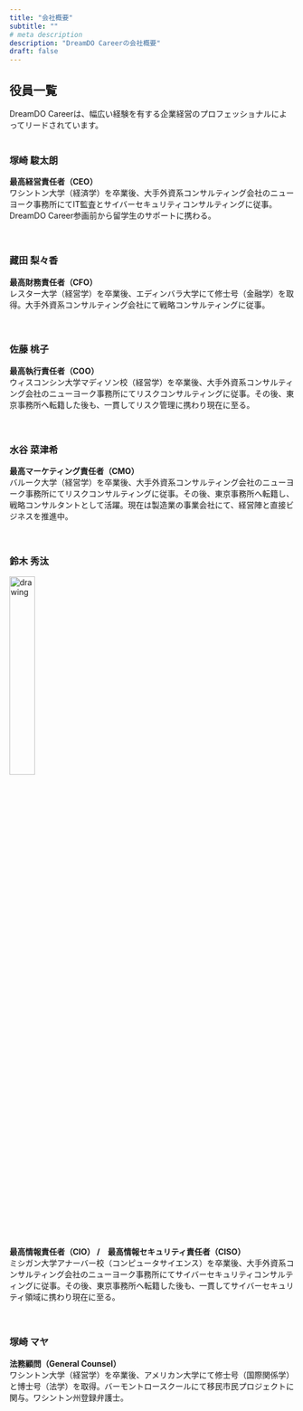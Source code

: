 ```yaml
---
title: "会社概要"
subtitle: ""
# meta description
description: "DreamDO Careerの会社概要"
draft: false
---
```


## 役員一覧
DreamDO Careerは、幅広い経験を有する企業経営のプロフェッショナルによってリードされています。<br/><br/>

### 塚崎 駿太朗
**最高経営責任者（CEO）** <br/>
ワシントン大学（経済学）を卒業後、大手外資系コンサルティング会社のニューヨーク事務所にてIT監査とサイバーセキュリティコンサルティングに従事。DreamDO Career参画前から留学生のサポートに携わる。 <br/><br/><br/>

### 藏田 梨々香
**最高財務責任者（CFO）** <br/>
レスター大学（経営学）を卒業後、エディンバラ大学にて修士号（金融学）を取得。大手外資系コンサルティング会社にて戦略コンサルティングに従事。 <br/><br/><br/>

### 佐藤 桃子
**最高執行責任者（COO）** <br/>
ウィスコンシン大学マディソン校（経営学）を卒業後、大手外資系コンサルティング会社のニューヨーク事務所にてリスクコンサルティングに従事。その後、東京事務所へ転籍した後も、一貫してリスク管理に携わり現在に至る。<br/><br/><br/>

### 水谷 菜津希
**最高マーケティング責任者（CMO）** <br/>
バルーク大学（経営学）を卒業後、大手外資系コンサルティング会社のニューヨーク事務所にてリスクコンサルティングに従事。その後、東京事務所へ転籍し、戦略コンサルタントとして活躍。現在は製造業の事業会社にて、経営陣と直接ビジネスを推進中。 <br/><br/><br/>

### 鈴木 秀汰
<div style="text-align:left"><img src="../../images/headshot/shuta.jpg" alt="drawing" width="30%" style="display: block; margin: 0px;"/></div>

**最高情報責任者（CIO） /　最高情報セキュリティ責任者（CISO）** <br/>
ミシガン大学アナーバー校（コンピュータサイエンス）を卒業後、大手外資系コンサルティング会社のニューヨーク事務所にてサイバーセキュリティコンサルティングに従事。その後、東京事務所へ転籍した後も、一貫してサイバーセキュリティ領域に携わり現在に至る。 <br/><br/><br/>

### 塚崎 マヤ
**法務顧問（General Counsel）**　<br/>
ワシントン大学（経営学）を卒業後、アメリカン大学にて修士号（国際関係学）と博士号（法学）を取得。バーモントロースクールにて移民市民プロジェクトに関与。ワシントン州登録弁護士。 <br/><br/><br/>
